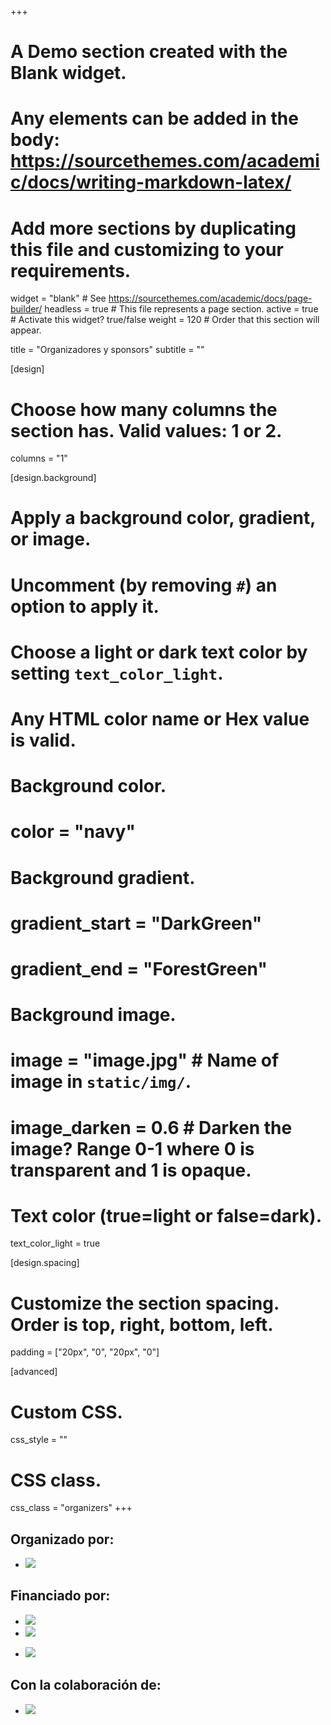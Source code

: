 +++
# A Demo section created with the Blank widget.
# Any elements can be added in the body: https://sourcethemes.com/academic/docs/writing-markdown-latex/
# Add more sections by duplicating this file and customizing to your requirements.

widget = "blank"  # See https://sourcethemes.com/academic/docs/page-builder/
headless = true  # This file represents a page section.
active = true # Activate this widget? true/false
weight = 120  # Order that this section will appear.

title = "Organizadores y sponsors"
subtitle = ""

[design]
  # Choose how many columns the section has. Valid values: 1 or 2.
  columns = "1"

[design.background]
  # Apply a background color, gradient, or image.
  #   Uncomment (by removing `#`) an option to apply it.
  #   Choose a light or dark text color by setting `text_color_light`.
  #   Any HTML color name or Hex value is valid.

  # Background color.
  # color = "navy"

  # Background gradient.
  # gradient_start = "DarkGreen"
  # gradient_end = "ForestGreen"

  # Background image.
  # image = "image.jpg"  # Name of image in `static/img/`.
  # image_darken = 0.6  # Darken the image? Range 0-1 where 0 is transparent and 1 is opaque.

  # Text color (true=light or false=dark).
  text_color_light = true

[design.spacing]
  # Customize the section spacing. Order is top, right, bottom, left.
  padding = ["20px", "0", "20px", "0"]

[advanced]
 # Custom CSS.
 css_style = ""

 # CSS class.
 css_class = "organizers"
+++

## Organizado por:
* [![](/img/logo-aos-02.png)](http://aos.usj.es)


## Financiado por:
* [![](/img/universities/usj-earte.png)](https://usj.es)
* [![](/img/logo-eu.png)](http://www.aragon.es/Fondos_Europeos)
<!-- * [![](/img/logo-ce-horizontal-en-quadri-lr.png)](http://www.aragon.es/Fondos_Europeos) -->
* [![](/img/logo-dga.png)](https://aragon.es)

## Con la colaboración de:
* [![](/img/logoCOAA-invertido.png)](http://www.coaaragon.es/)

<div class="hr-light">

</div>
